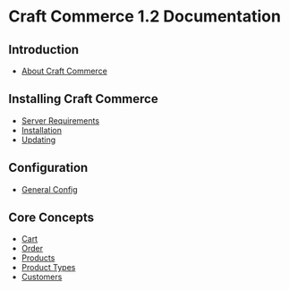 Craft Commerce 1.2 Documentation
================================

## Introduction

- [About Craft Commerce](en/introduction.md)

## Installing Craft Commerce

- [Server Requirements](en/server-requirements.md)
- [Installation](en/installation.md)
- [Updating](en/updating.md)

## Configuration

- [General Config](en/general-config.md)

## Core Concepts

- [Cart](en/cart.md)
- [Order](en/order.md)
- [Products](en/products.md)
- [Product Types](en/product-types.md)
- [Customers](en/customers.md)
